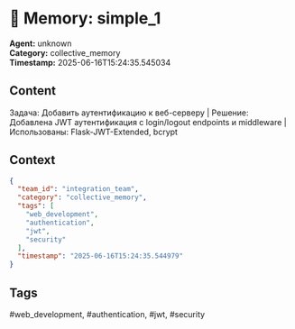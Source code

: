 # 🧠 Memory: simple_1

**Agent:** unknown  
**Category:** collective_memory  
**Timestamp:** 2025-06-16T15:24:35.545034

## Content
Задача: Добавить аутентификацию к веб-серверу | Решение: Добавлена JWT аутентификация с login/logout endpoints и middleware | Использованы: Flask-JWT-Extended, bcrypt

## Context
```json
{
  "team_id": "integration_team",
  "category": "collective_memory",
  "tags": [
    "web_development",
    "authentication",
    "jwt",
    "security"
  ],
  "timestamp": "2025-06-16T15:24:35.544979"
}
```

## Tags
#web_development, #authentication, #jwt, #security
